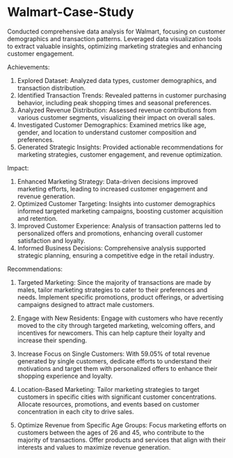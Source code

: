 # Walmart-Case-Study

Conducted comprehensive data analysis for Walmart, focusing on customer demographics and transaction patterns. Leveraged data visualization tools to extract valuable insights, optimizing marketing strategies and enhancing customer engagement.

Achievements:

1. Explored Dataset: Analyzed data types, customer demographics, and transaction distribution.
2. Identified Transaction Trends: Revealed patterns in customer purchasing behavior, including peak shopping times and seasonal preferences.
3. Analyzed Revenue Distribution: Assessed revenue contributions from various customer segments, visualizing their impact on overall sales.
4. Investigated Customer Demographics: Examined metrics like age, gender, and location to understand customer composition and preferences.
5.  Generated Strategic Insights: Provided actionable recommendations for marketing strategies, customer engagement, and revenue optimization.

   
Impact:

1. Enhanced Marketing Strategy: Data-driven decisions improved marketing efforts, leading to increased customer engagement and revenue generation.
2. Optimized Customer Targeting: Insights into customer demographics informed targeted marketing campaigns, boosting customer acquisition and retention.
3. Improved Customer Experience: Analysis of transaction patterns led to personalized offers and promotions, enhancing overall customer satisfaction and loyalty.
4. Informed Business Decisions: Comprehensive analysis supported strategic planning, ensuring a competitive edge in the retail industry.

Recommendations:

1. Targeted Marketing: Since the majority of transactions are made by males, tailor marketing strategies to cater to their preferences and needs. Implement specific promotions, product offerings, or advertising campaigns designed to attract male customers.
   
2. Engage with New Residents: Engage with customers who have recently moved to the city through targeted marketing, welcoming offers, and incentives for newcomers. This can help capture their loyalty and increase their spending.

3. Increase Focus on Single Customers: With 59.05% of total revenue generated by single customers, dedicate efforts to understand their motivations and target them with personalized offers to enhance their shopping experience and loyalty.

4. Location-Based Marketing: Tailor marketing strategies to target customers in specific cities with significant customer concentrations. Allocate resources, promotions, and events based on customer concentration in each city to drive sales.

5. Optimize Revenue from Specific Age Groups: Focus marketing efforts on customers between the ages of 26 and 45, who contribute to the majority of transactions. Offer products and services that align with their interests and values to maximize revenue generation.
